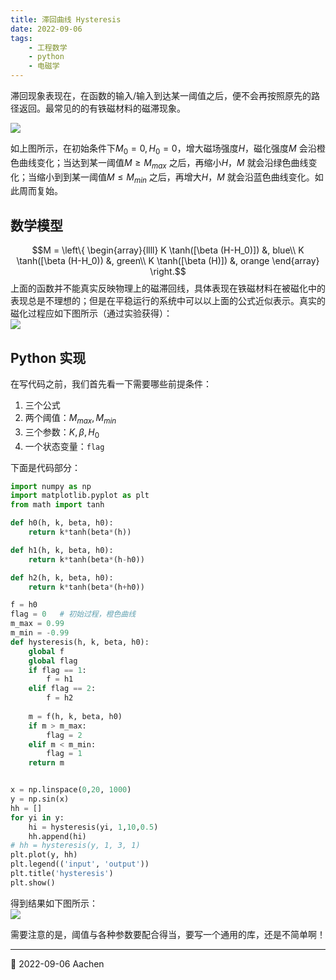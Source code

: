 ```yaml
---
title: 滞回曲线 Hysteresis  
date: 2022-09-06    
tags:   
    - 工程数学  
    - python  
    - 电磁学
---  
```


滞回现象表现在，在函数的输入/输入到达某一阈值之后，便不会再按照原先的路径返回。最常见的的有铁磁材料的磁滞现象。  
<!-- more -->
![](hysteresis.svg)  

如上图所示，在初始条件下$M_0=0,H_0=0$，增大磁场强度$H$，磁化强度$M$ 会沿橙色曲线变化；当达到某一阈值$M\ge M_{max}$ 之后，再缩小$H$，$M$ 就会沿绿色曲线变化；当缩小到到某一阈值$M \le M_{min}$ 之后，再增大$H$，$M$ 就会沿蓝色曲线变化。如此周而复始。  

## 数学模型  
$$M = \left\{ 
\begin{array}{llll}
    K \tanh([\beta (H-H_0)]) &,  blue\\  
    K \tanh([\beta (H-H_0))  &, green\\  
    K \tanh([\beta (H)])  &, orange
\end{array}
\right.$$
上面的函数并不能真实反映物理上的磁滞回线，具体表现在铁磁材料在被磁化中的表现总是不理想的；但是在平稳运行的系统中可以以上面的公式近似表示。真实的磁化过程应如下图所示（通过实验获得）：  
![](real_hysteresis.png)  

## Python 实现  
在写代码之前，我们首先看一下需要哪些前提条件：  
1. 三个公式  
2. 两个阈值：$M_{max},M_{min}$  
3. 三个参数：$K,\beta,H_0$    
4. 一个状态变量：`flag`  

下面是代码部分：  
```python
import numpy as np  
import matplotlib.pyplot as plt
from math import tanh

def h0(h, k, beta, h0): 
    return k*tanh(beta*(h)) 

def h1(h, k, beta, h0): 
    return k*tanh(beta*(h-h0)) 

def h2(h, k, beta, h0): 
    return k*tanh(beta*(h+h0)) 

f = h0
flag = 0   # 初始过程，橙色曲线
m_max = 0.99  
m_min = -0.99
def hysteresis(h, k, beta, h0):  
    global f 
    global flag
    if flag == 1:  
        f = h1  
    elif flag == 2:  
        f = h2  
    
    m = f(h, k, beta, h0)
    if m > m_max:  
        flag = 2  
    elif m < m_min:  
        flag = 1
    return m  


x = np.linspace(0,20, 1000)  
y = np.sin(x)
hh = []
for yi in y:  
    hi = hysteresis(yi, 1,10,0.5)
    hh.append(hi)
# hh = hysteresis(y, 1, 3, 1)
plt.plot(y, hh)
plt.legend(('input', 'output'))
plt.title('hysteresis')
plt.show()
```

得到结果如下图所示：  
![](hysteresis_python.png)  

需要注意的是，阈值与各种参数要配合得当，要写一个通用的库，还是不简单啊！  

-----  
📅 2022-09-06 Aachen  